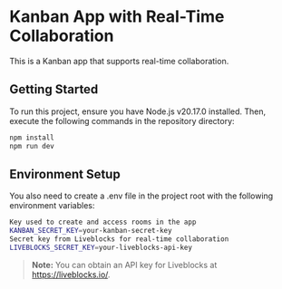 # Kanban App with Real-Time Collaboration

This is a Kanban app that supports real-time collaboration.

## Getting Started

To run this project, ensure you have Node.js v20.17.0 installed. Then, execute the following commands in the repository directory:

```bash
npm install
npm run dev
```

## Environment Setup
You also need to create a .env file in the project root with the following environment variables:

```bash
Key used to create and access rooms in the app
KANBAN_SECRET_KEY=your-kanban-secret-key
Secret key from Liveblocks for real-time collaboration
LIVEBLOCKS_SECRET_KEY=your-liveblocks-api-key
```

> **Note:** You can obtain an API key for Liveblocks at https://liveblocks.io/.